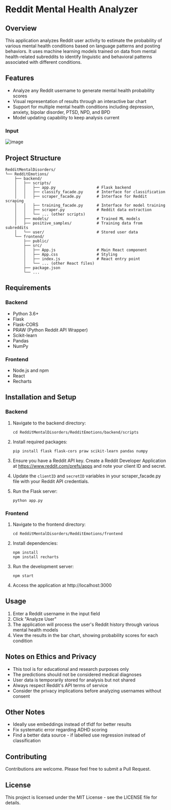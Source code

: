 # Reddit Mental Health Analyzer

## Overview
This application analyzes Reddit user activity to estimate the probability of various mental health conditions based on language patterns and posting behaviors. It uses machine learning models trained on data from mental health-related subreddits to identify linguistic and behavioral patterns associated with different conditions.

## Features
- Analyze any Reddit username to generate mental health probability scores
- Visual representation of results through an interactive bar chart
- Support for multiple mental health conditions including depression, anxiety, bipolar disorder, PTSD, NPD, and BPD
- Model updating capability to keep analysis current

### Input
![image](https://github.com/user-attachments/assets/32948de0-4b40-40f8-9012-a81ea71f940e)



## Project Structure
```
RedditMentalDisorders/
└── RedditEmotions/
    ├── backend/
    │   ├── scripts/
    │   │   ├── app.py                  # Flask backend
    │   │   ├── classify_facade.py      # Interface for classification
    │   │   ├── scraper_facade.py       # Interface for Reddit scraping
    │   │   ├── training_facade.py      # Interface for model training
    │   │   ├── scraper.py              # Reddit data extraction
    │   │   └── ... (other scripts)
    │   ├── models/                     # Trained ML models 
    │   ├── positive_samples/           # Training data from subreddits
    │   └── user/                       # Stored user data
    └── frontend/
        ├── public/
        ├── src/
        │   ├── App.js                  # Main React component
        │   ├── App.css                 # Styling
        │   ├── index.js                # React entry point
        │   └── ... (other React files)
        ├── package.json
        └── ...
```

## Requirements
### Backend
- Python 3.6+
- Flask
- Flask-CORS
- PRAW (Python Reddit API Wrapper)
- Scikit-learn
- Pandas
- NumPy

### Frontend
- Node.js and npm
- React
- Recharts

## Installation and Setup

### Backend
1. Navigate to the backend directory:
   ```
   cd RedditMentalDisorders/RedditEmotions/backend/scripts
   ```

2. Install required packages:
   ```
   pip install flask flask-cors praw scikit-learn pandas numpy
   ```

3. Ensure you have a Reddit API key. Create a Reddit Developer Application at https://www.reddit.com/prefs/apps and note your client ID and secret.

4. Update the `clientID` and `secretID` variables in your scraper_facade.py file with your Reddit API credentials.

5. Run the Flask server:
   ```
   python app.py
   ```

### Frontend
1. Navigate to the frontend directory:
   ```
   cd RedditMentalDisorders/RedditEmotions/frontend
   ```

2. Install dependencies:
   ```
   npm install
   npm install recharts
   ```

3. Run the development server:
   ```
   npm start
   ```

4. Access the application at http://localhost:3000

## Usage
1. Enter a Reddit username in the input field
2. Click "Analyze User"
3. The application will process the user's Reddit history through various mental health models
4. View the results in the bar chart, showing probability scores for each condition

## Notes on Ethics and Privacy
- This tool is for educational and research purposes only
- The predictions should not be considered medical diagnoses
- User data is temporarily stored for analysis but not shared
- Always respect Reddit's API terms of service
- Consider the privacy implications before analyzing usernames without consent

## Other Notes
- Ideally use embeddings instead of tfidf for better results
- Fix systematic error regarding ADHD scoring
- Find a better data source - if labelled use regression instead of classification

## Contributing
Contributions are welcome. Please feel free to submit a Pull Request.

## License
This project is licensed under the MIT License - see the LICENSE file for details.
